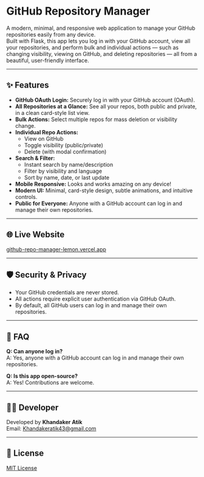 # GitHub Repository Manager

A modern, minimal, and responsive web application to manage your GitHub repositories easily from any device.  
Built with Flask, this app lets you log in with your GitHub account, view all your repositories, and perform bulk and individual actions — such as changing visibility, viewing on GitHub, and deleting repositories — all from a beautiful, user-friendly interface.

---

## ✨ Features

- **GitHub OAuth Login:** Securely log in with your GitHub account (OAuth).
- **All Repositories at a Glance:** See all your repos, both public and private, in a clean card-style list view.
- **Bulk Actions:** Select multiple repos for mass deletion or visibility change.
- **Individual Repo Actions:**  
  - View on GitHub  
  - Toggle visibility (public/private)  
  - Delete (with modal confirmation)
- **Search & Filter:**  
  - Instant search by name/description  
  - Filter by visibility and language  
  - Sort by name, date, or last update
- **Mobile Responsive:** Looks and works amazing on any device!
- **Modern UI:** Minimal, card-style design, subtle animations, and intuitive controls.
- **Public for Everyone:** Anyone with a GitHub account can log in and manage their own repositories.

---

## 🌐 Live Website

[github-repo-manager-lemon.vercel.app](https://github-repo-manager-lemon.vercel.app)

---

## 🛡️ Security & Privacy

- Your GitHub credentials are never stored.
- All actions require explicit user authentication via GitHub OAuth.
- By default, all GitHub users can log in and manage their own repositories.

---

## 🙋 FAQ

**Q: Can anyone log in?**  
A: Yes, anyone with a GitHub account can log in and manage their own repositories.

**Q: Is this app open-source?**  
A: Yes! Contributions are welcome.

---

## 👨‍💻 Developer

Developed by **Khandaker Atik**  
Email: [Khandakeratik43@gmail.com](mailto:Khandakeratik43@gmail.com)

---

## 📄 License

[MIT License](LICENSE)